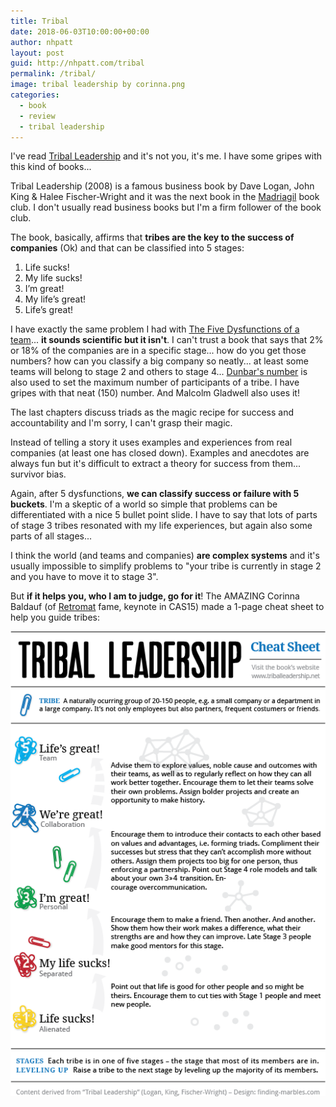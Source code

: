 ```yaml
---
title: Tribal
date: 2018-06-03T10:00:00+00:00
author: nhpatt
layout: post
guid: http://nhpatt.com/tribal
permalink: /tribal/
image: tribal leadership by corinna.png
categories:
  - book
  - review
  - tribal leadership
---
```


I've read [Tribal Leadership](https://www.goodreads.com/book/show/2741559-tribal-leadership) and it's not you, it's me.
I have some gripes with this kind of books...

Tribal Leadership (2008) is a famous business book by Dave Logan, John King & Halee Fischer-Wright and it was the next book in the 
[Madriagil](https://www.meetup.com/madriagil/) book club. I don't usually read business books but I'm a firm follower 
of the book club.

The book, basically, affirms that **tribes are the key to the success of companies** (Ok) and that can be classified into 5 stages:

1. Life sucks! 
2. My life sucks!
3. I’m great!
4. My life’s great!
5. Life’s great!

I have exactly the same problem I had with [The Five Dysfunctions of a team](http://localhost:4000/dysfunctions/)... **it 
sounds scientific but it isn't**. I can't trust a book that says that 2% or 18% of the companies are in a specific stage... 
how do you get those numbers? how can you classify a big company so neatly... at least some teams will belong to stage 2 and others to stage 4... 
[Dunbar's number](https://en.wikipedia.org/wiki/Dunbar%27s_number) is also used to set the maximum number of participants of a tribe. 
I have gripes with that neat (150) number. And Malcolm Gladwell also uses it!

The last chapters discuss triads as the magic recipe for success and accountability and I'm sorry, I can't grasp their magic. 

Instead of telling a story it uses examples and experiences from real companies (at least one has closed down). Examples and anecdotes are always fun but
it's difficult to extract a theory for success from them... survivor bias.

Again, after 5 dysfunctions, **we can classify success or failure with 5 buckets**. I'm a skeptic of a world so simple that 
 problems can be differentiated with a nice 5 bullet point slide. I have to say that lots of parts of stage 3 tribes resonated with my life experiences, 
 but again also some parts of all stages...

I think the world (and teams and companies) **are complex systems** and it's usually impossible to simplify problems to
"your tribe is currently in stage 2 and you have to move it to stage 3".

But **if it helps you, who I am to judge, go for it**! The AMAZING Corinna Baldauf (of [Retromat](https://retromat.org/en/?id=106-126-26-13-23) fame, keynote in CAS15) made a 1-page cheat sheet to help you guide tribes:

<a href="http://finding-marbles.com/2012/02/29/tribal-leadership-the-1-page-cheat-sheet/"><img src="../images/tribal leadership by corinna.png"></a>